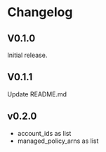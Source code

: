 # Changelog

## V0.1.0

Initial release.

## V0.1.1

Update README.md

## v0.2.0

- account_ids as list
- managed_policy_arns as list
